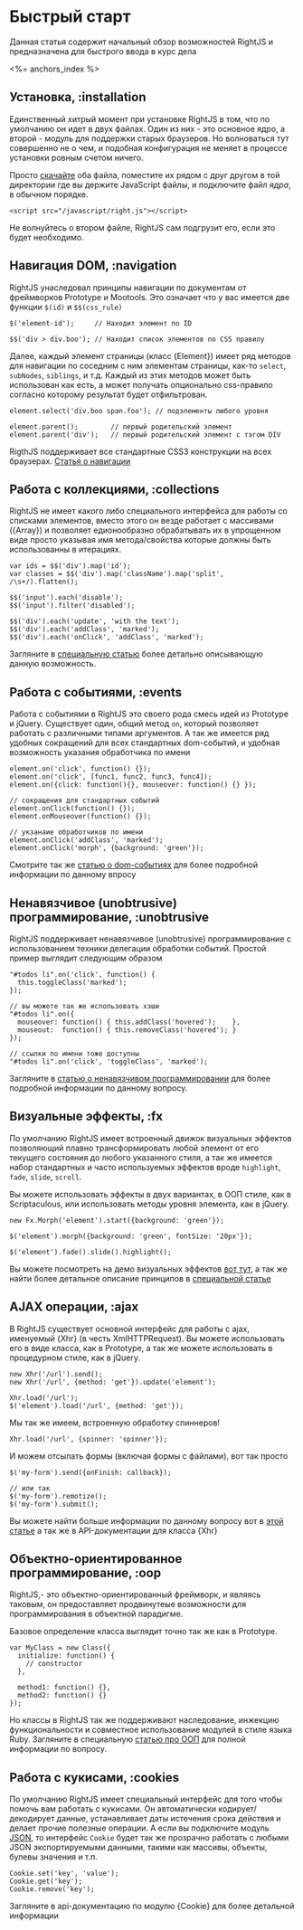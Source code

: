 # Быстрый старт

Данная статья содержит начальный обзор возможностей RightJS и предназначена для быстрого ввода в курс дела

<%= anchors_index %>


## Установка, :installation

Единственный хитрый момент при установке RightJS в том, что по умолчанию он идет в двух файлах.
Один из них - это основное ядро, а второй - модуль для поддержки старых браузеров. Но волноваться тут
совершенно не о чем, и подобная конфигурация не меняет в процессе установки ровным счетом ничего.

Просто [скачайте](/download) оба файла, поместите их рядом с друг другом в той директории где
вы держите JavaScript файлы, и подключите файл _ядра_, в обычном порядке.

    <script src="/javascript/right.js"></script>

Не волнуйтесь о втором файле, RightJS сам подгрузит его, если это будет необходимо.


## Навигация DOM, :navigation

RightJS унаследовал принципы навигации по документам от фреймворков Prototype и Mootools.
Это означает что у вас имеется две функции `$(id)` и `$$(css_rule)`

    $('element-id');     // Находит элемент по ID
    
    $$('div > div.boo'); // Находит список элементов по CSS правилу

Далее, каждый элемент страницы (класс {Element}) имеет ряд методов для навигации по соседним
с ним элементам страницы, как-то `select`, `subNodes`, `siblings`, и т.д. Каждый из этих методов
может быть использован как есть, а может получать опционально css-правило согласно которому
результат будет отфильтрован.

    element.select('div.boo span.foo'); // подэлементы любого уровня
    
    element.parent();        // первый родительский элемент
    element.parent('div');   // первый родительский элемент с тэгом DIV

RigthJS поддерживает все стандартные CSS3 конструкции на всех браузерах.
[Статья о навигации](/tutorials/dom-navigation-and-manipulations)


## Работа с коллекциями, :collections

RightJS не имеет какого либо специального интерфейса для работы со списками элементов, вместо
этого он везде работает с массивами ({Array}) и позволяет едионообразно обрабатывать их в
упрощенном виде просто указывая имя метода/свойства которые должны быть использованны в итерациях.

    var ids = $$('div').map('id');
    var classes = $$('div').map('className').map('split', /\s+/).flatten();
    
    $$('input').each('disable');
    $$('input').filter('disabled');
    
    $$('div').each('update', 'with the text');
    $$('div').each('addClass', 'marked');
    $$('div').each('onClick', 'addClass', 'marked');

Загляните в [специальную статью](/tutorials/call-by-name) более детально описывающую данную возможность.



## Работа с событиями, :events

Работа с событиями в RightJS это своего рода смесь идей из Prototype и jQuery. Существует один,
общий метод `on`, который позволяет работать с различными типами аргументов. А так же имеется
ряд удобных сокращений для всех стандартных dom-событий, и удобная возможность указания обработчика
по имени

    element.on('click', function() {});
    element.on('click', [func1, func2, func3, func4]);
    element.on({click: function(){}, mouseover: function() {} });
    
    // сокращения для стандартных событий
    element.onClick(function() {});
    element.onMouseover(function() {});
    
    // укзанаие обработчиков по имени
    element.onClick('addClass', 'marked');
    element.onClick('morph', {background: 'green'});

Смотрите так же [статью о dom-событиях](/tutorials/dom-events-handling) для более подробной
информации по данному впросу


## Ненавязчивое (unobtrusive) программирование, :unobtrusive

RightJS поддерживает ненавязчивое (unobtrusive) программирование с
использованием техники делегации обработки событий. Простой пример выглядит 
следующим образом

    "#todos li".on('click', function() {
      this.toggleClass('marked');
    });
    
    // вы можете так же использовать хэши
    "#todos li".on({
      mouseover: function() { this.addClass('hovered');    },
      mouseout:  function() { this.removeClass('hovered'); }
    });
    
    // ссылки по имени тоже доступны
    "#todos li".on('click', 'toggleClass', 'marked');
    
Загляните в [статью о ненавязчивом программировании](/tutorials/events-delegation) для более подробной информации
по данному вопросу.


## Визуальные эффекты, :fx

По умолчанию RightJS имеет встроенный движок визуальных эффектов позволяющий плавно
трансформировать любой элемент от его текущего состояния до любого указанного стиля,
а так же имеется набор стандартных и часто используемых эффектов вроде `highlight`,
`fade`, `slide`, `scroll`.

Вы можете использовать эффекты в двух вариантах, в ООП стиле, как в Scriptaculous,
или использовать методы уровня элемента, как в jQuery.

    new Fx.Morph('element').start({background: 'green'});
    
    $('element').morph({background: 'green', fontSize: '20px'});
    
    $('element').fade().slide().highlight();

Вы можете посмотреть на демо визуальных эффектов [вот тут](/fx-demo), а так же найти
более детальное описание принципов в [специальной статье](/tutorials/visual-effects)



## AJAX операции, :ajax

В RightJS существует основной интерфейс для работы с ajax, именуемый {Xhr} (в честь XmlHTTPRequest).
Вы можете использовать его в виде класса, как в Prototype, а так же можете использовать в 
процедурном стиле, как в jQuery.

    new Xhr('/url').send();
    new Xhr('/url', {method: 'get'}).update('element');
    
    Xhr.load('/url');
    $('element').load('/url', {method: 'get'});

Мы так же имеем, встроенную обработку спиннеров!

    Xhr.load('/url', {spinner: 'spinner'});

И можем отсылать формы (включая формы с файлами), вот так просто

    $('my-form').send({onFinish: callback});
    
    // или так
    $('my-form').remotize();
    $('my-form').submit();

Вы можете найти больше информации по данному вопросу вот в [этой статье](/tutorials/ajax-handling)
а так же в API-документации для класса {Xhr}



## Объектно-ориентированное программирование, :oop

RightJS,- это объектно-ориентированный фреймворк, и являясь таковым, он предоставляет
продвинутеые возможности для программирования в объектной парадигме.

Базовое определение класса выглядит точно так же как в Prototype.

    var MyClass = new Class({
      initialize: function() {
        // constructor
      },
      
      method1: function() {},
      method2: function() {}
    });

Но классы в RightJS так же поддерживают наследование, инжекцию функциональности и
совместное использование модулей в стиле языка Ruby. Загляните в специальную
[статью про ООП](/tutorials/object-oriented-programming) для полной информации по вопросу.



## Работа с кукисами, :cookies

По умолчанию RightJS имеет специальный интерфейс для того чтобы помочь вам работать
с кукисами. Он автоматически кодирует/декодирует данные, устанавливает даты истечения
срока действия и делает прочие полезные операции. А если вы подключите модуль
[JSON](/plugins/json), то интерфейс `Cookie` будет так же прозрачно работать с любыми
JSON экспортируемыми данными, такими как массивы, объекты, булевы значения и т.п.

    Cookie.set('key', 'value');
    Cookie.get('key');
    Cookie.remove('key');

Загляните в api-документацию по модулю {Cookie} для более детальной информации

